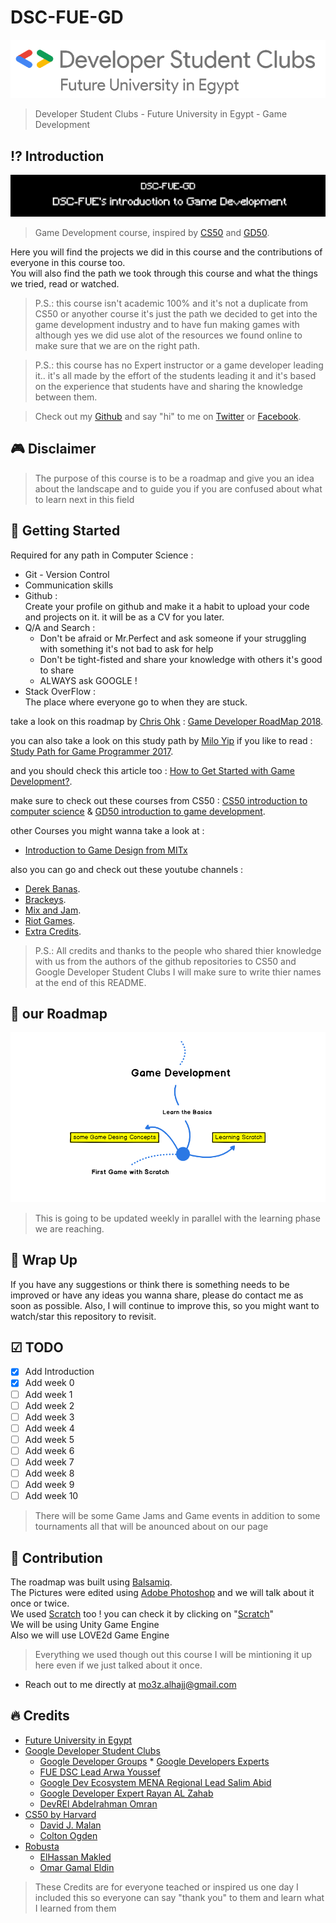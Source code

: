 # DSC-FUE-GD

![DSC-FUE](https://github.com/xtcPanda/DSC-FUE-GD/blob/master/images/DSC%20Future%20University%20in%20Egypt%20Logo%20x1%20(1).png)
> Developer Student Clubs - Future University in Egypt - Game Development

## ⁉️ Introduction

![DSC-FUE-GD](https://github.com/xtcPanda/DSC-FUE-GD/blob/master/images/DSC-FUE-GD3.png)
> Game Development course, inspired by [CS50](https://github.com/cs50) and [GD50](https://github.com/games50).

Here you will find the projects we did in this course and the contributions of everyone in this course too.<br>
You will also find the path we took through this course and what the things we tried, read or watched.

> P.S.: this course isn't academic 100% and it's not a duplicate from CS50 or anyother course it's just the path we decided to get into the game development industry and to have fun making games with although yes we did use alot of the resources we found online to make sure that we are on the right path.

> P.S.: this course has no Expert instructor or a game developer leading it.. it's all made by the effort of the students leading it and it's based on the experience that students have and sharing the knowledge between them.

> Check out my [Github](https://github.com/xtcPanda) and say "hi" to me on [Twitter](https://twitter.com/xtcPanda) or [Facebook](https://www.facebook.com/MoaazAlhajj).

## 🎮 Disclaimer
> The purpose of this course is to be a roadmap and give you an idea about the landscape and to guide you if you are confused about what to learn next in this field

## 🚀 Getting Started

Required for any path in Computer Science :
* Git - Version Control
* Communication skills
* Github :<br>
    Create your profile on github and make it a habit to upload your code and projects on it. it will be as a CV for you later.
* Q/A and Search :
    * Don't be afraid or Mr.Perfect and ask someone if your struggling with something it's not bad to ask for help
    * Don't be tight-fisted and share your knowledge with others it's good to share
    * ALWAYS ask GOOGLE !
* Stack OverFlow :<br>
    The place where everyone go to when they are stuck.
  
take a look on this roadmap by [Chris Ohk](https://github.com/utilForever) : [Game Developer RoadMap 2018](https://github.com/utilForever/game-developer-roadmap).
  
you can also take a look on this study path by [Milo Yip](https://github.com/miloyip/game-programmer/) if you like to read : [Study Path for Game Programmer 2017](https://github.com/miloyip/game-programmer/).

and you should check this article too : [How to Get Started with Game Development?](https://www.geeksforgeeks.org/how-to-get-started-with-game-development/).

make sure to check out these courses from CS50 : [CS50 introduction to computer science](https://www.edx.org/course/cs50s-introduction-to-computer-science) & [GD50 introduction to game development](https://www.edx.org/course/cs50s-introduction-to-game-development).

other Courses you might wanna take a look at :
* [Introduction to Game Design from MITx](https://courses.edx.org/courses/course-v1:MITx+11.126x_2+1T2016/course/)

also you can go and check out these youtube channels : 
* [Derek Banas](https://www.youtube.com/user/derekbanas).
* [Brackeys](https://www.youtube.com/user/Brackeys).
* [Mix and Jam](https://www.youtube.com/channel/UCLyVUwlB_Hahir_VsKkGPIA).
* [Riot Games](https://www.youtube.com/channel/UCJEGvSZnQ1pkVfHO8s5G8hA).
* [Extra Credits](https://www.youtube.com/user/ExtraCreditz).

> P.S.: All credits and thanks to the people who shared thier knowledge with us from the authors of the github repositories to CS50 and Google Developer Student Clubs I will make sure to write thier names at the end of this README.

## 🎯 our Roadmap

![](https://github.com/xtcPanda/DSC-FUE-GD/blob/master/images/Roadmap-1.png)

> This is going to be updated weekly in parallel with the learning phase we are reaching.

## 🚦 Wrap Up

If you have any suggestions or think there is something needs to be improved or have any ideas you wanna share, please do contact me as soon as possible. Also, I will continue to improve this, so you might want to watch/star this repository to revisit.

## ☑ TODO

- [X] Add Introduction
- [X] Add week 0
- [ ] Add week 1
- [ ] Add week 2
- [ ] Add week 3
- [ ] Add week 4
- [ ] Add week 5
- [ ] Add week 6
- [ ] Add week 7
- [ ] Add week 8
- [ ] Add week 9
- [ ] Add week 10

> There will be some Game Jams and Game events in addition to some tournaments all that will be anounced about on our page

## 👬 Contribution

The roadmap was built using [Balsamiq](https://balsamiq.com/products/mockups/).
<br>The Pictures were edited using [Adobe Photoshop](https://www.photoshop.com/) and we will talk about it once or twice.
<br>We used [Scratch](https://scratch.mit.edu/) too ! you can check it by clicking on "[Scratch](https://scratch.mit.edu/)"
<br>We will be using Unity Game Engine
<br>Also we will use LOVE2d Game Engine

> Everything we used though out this course I will be mintioning it up here even if we just talked about it once.


- Reach out to me directly at mo3z.alhajj@gmail.com

## 🔥 Credits

* [Future University in Egypt](https://fue.edu.eg/)
* [Google Developer Student Clubs](https://developers.google.com/community/dsc/)
    * [Google Developer Groups](https://twitter.com/gdg)</t>    * [Google Developers Experts](https://twitter.com/GoogleDevExpert)
    * [FUE DSC Lead Arwa Youssef](https://twitter.com/ArwaYoussif1)
    * [Google Dev Ecosystem MENA Regional Lead Salim Abid](https://twitter.com/abid_salim)
    * [Google Developer Expert Rayan AL Zahab](https://twitter.com/RayanZahab)
    * [DevREl Abdelrahman Omran](https://twitter.com/Omranic)
* [CS50 by Harvard](https://cs50.harvard.edu/college/)
    * [David J. Malan](https://cs.harvard.edu/malan/)
    * [Colton Ogden](https://www.linkedin.com/in/colton-ogden-0514029b/)
* [Robusta](https://robustastudio.com/)
    * [ElHassan Makled](https://twitter.com/ElHassanMakled)
    * [Omar Gamal Eldin](https://www.facebook.com/puppetmaster.omar)


> These Credits are for everyone teached or inspired us one day I included this so everyone can say "thank you" to them and learn what I learned from them
